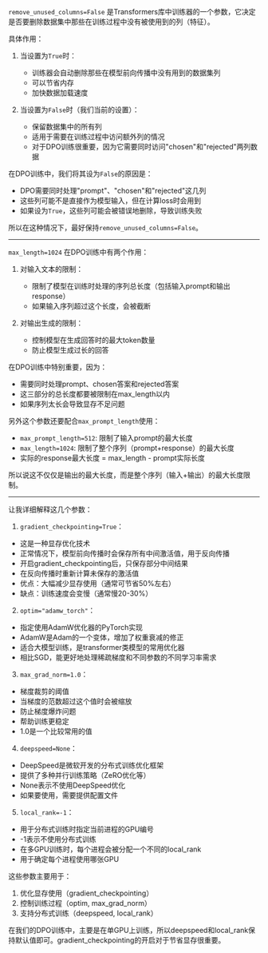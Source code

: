  `remove_unused_columns=False` 是Transformers库中训练器的一个参数，它决定是否要删除数据集中那些在训练过程中没有被使用到的列（特征）。

具体作用：
1. 当设置为`True`时：
   - 训练器会自动删除那些在模型前向传播中没有用到的数据集列
   - 可以节省内存
   - 加快数据加载速度

2. 当设置为`False`时（我们当前的设置）：
   - 保留数据集中的所有列
   - 适用于需要在训练过程中访问额外列的情况
   - 对于DPO训练很重要，因为它需要同时访问"chosen"和"rejected"两列数据

在DPO训练中，我们将其设为`False`的原因是：
- DPO需要同时处理"prompt"、"chosen"和"rejected"这几列
- 这些列可能不是直接作为模型输入，但在计算loss时会用到
- 如果设为`True`，这些列可能会被错误地删除，导致训练失败

所以在这种情况下，最好保持`remove_unused_columns=False`。

-----------------------------------------------------------------------------------------------------------------

 `max_length=1024` 在DPO训练中有两个作用：

1. 对输入文本的限制：
   - 限制了模型在训练时处理的序列总长度（包括输入prompt和输出response）
   - 如果输入序列超过这个长度，会被截断

2. 对输出生成的限制：
   - 控制模型在生成回答时的最大token数量
   - 防止模型生成过长的回答

在DPO训练中特别重要，因为：
- 需要同时处理prompt、chosen答案和rejected答案
- 这三部分的总长度都要被限制在max_length以内
- 如果序列太长会导致显存不足问题

另外这个参数还要配合`max_prompt_length`使用：
- `max_prompt_length=512`: 限制了输入prompt的最大长度
- `max_length=1024`: 限制了整个序列（prompt+response）的最大长度
- 实际的response最大长度 = max_length - prompt实际长度

所以说这不仅仅是输出的最大长度，而是整个序列（输入+输出）的最大长度限制。

-----------------------------------------------------------------------------------------------------------------

 让我详细解释这几个参数：

1. `gradient_checkpointing=True`：
- 这是一种显存优化技术
- 正常情况下，模型前向传播时会保存所有中间激活值，用于反向传播
- 开启gradient_checkpointing后，只保存部分中间结果
- 在反向传播时重新计算未保存的激活值
- 优点：大幅减少显存使用（通常可节省50%左右）
- 缺点：训练速度会变慢（通常慢20-30%）

2. `optim="adamw_torch"`：
- 指定使用AdamW优化器的PyTorch实现
- AdamW是Adam的一个变体，增加了权重衰减的修正
- 适合大模型训练，是transformer类模型的常用优化器
- 相比SGD，能更好地处理稀疏梯度和不同参数的不同学习率需求

3. `max_grad_norm=1.0`：
- 梯度裁剪的阈值
- 当梯度的范数超过这个值时会被缩放
- 防止梯度爆炸问题
- 帮助训练更稳定
- 1.0是一个比较常用的值

4. `deepspeed=None`：
- DeepSpeed是微软开发的分布式训练优化框架
- 提供了多种并行训练策略（ZeRO优化等）
- None表示不使用DeepSpeed优化
- 如果要使用，需要提供配置文件

5. `local_rank=-1`：
- 用于分布式训练时指定当前进程的GPU编号
- -1表示不使用分布式训练
- 在多GPU训练时，每个进程会被分配一个不同的local_rank
- 用于确定每个进程使用哪张GPU

这些参数主要用于：
1. 优化显存使用（gradient_checkpointing）
2. 控制训练过程（optim, max_grad_norm）
3. 支持分布式训练（deepspeed, local_rank）

在我们的DPO训练中，主要是在单GPU上训练，所以deepspeed和local_rank保持默认值即可。gradient_checkpointing的开启对于节省显存很重要。

